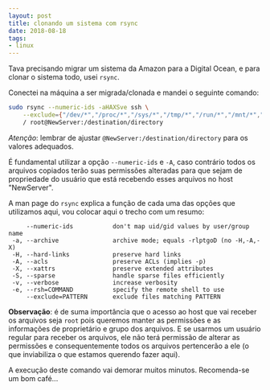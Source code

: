 ```yaml
---
layout: post
title: clonando um sistema com rsync
date: 2018-08-18
tags:
- linux
---
```


Tava precisando migrar um sistema da Amazon para a Digital Ocean, e para clonar o sistema todo, usei `rsync`.

Conectei na máquina a ser migrada/clonada e mandei o seguinte comando:

```sh
sudo rsync --numeric-ids -aHAXSve ssh \
    --exclude={"/dev/*","/proc/*","/sys/*","/tmp/*","/run/*","/mnt/*","/media/*","/lost+found"} \
    / root@NewServer:/destination/directory
```

*Atenção*: lembrar de ajustar `@NewServer:/destination/directory` para os valores adequados.

É fundamental utilizar a opção `--numeric-ids` e `-A`, caso contrário todos os arquivos copiados terão suas permissões alteradas para que sejam de propriedade do usuário que está recebendo esses arquivos no host "NewServer".

A man page do `rsync` explica a função de cada uma das opções que utilizamos aqui, vou colocar aqui o trecho com um resumo:

```
     --numeric-ids           don't map uid/gid values by user/group name
 -a, --archive               archive mode; equals -rlptgoD (no -H,-A,-X)
 -H, --hard-links            preserve hard links
 -A, --acls                  preserve ACLs (implies -p)
 -X, --xattrs                preserve extended attributes
 -S, --sparse                handle sparse files efficiently
 -v, --verbose               increase verbosity
 -e, --rsh=COMMAND           specify the remote shell to use
     --exclude=PATTERN       exclude files matching PATTERN
```

**Observação**: é de suma importância que o acesso ao host que vai receber os arquivos seja `root` pois queremos manter as permissões e as informações de proprietário e grupo dos arquivos. E se usarmos um usuário regular para receber os arquivos, ele não terá permissão de alterar as permissões e consequentemente todos os arquivos pertencerão a ele (o que inviabiliza o que estamos querendo fazer aqui).

A execução deste comando vai demorar muitos minutos. Recomenda-se um bom café...
